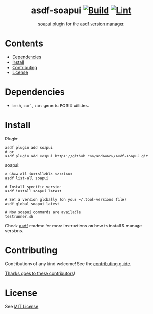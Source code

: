 <div align="center">

# asdf-soapui [![Build](https://github.com/andavarv/asdf-soapui/actions/workflows/build.yml/badge.svg)](https://github.com/andavarv/asdf-soapui/actions/workflows/build.yml) [![Lint](https://github.com/andavarv/asdf-soapui/actions/workflows/lint.yml/badge.svg)](https://github.com/andavarv/asdf-soapui/actions/workflows/lint.yml)

[soapui](https://github.com/andavarv/soapui) plugin for the [asdf version manager](https://asdf-vm.com).

</div>

# Contents

- [Dependencies](#dependencies)
- [Install](#install)
- [Contributing](#contributing)
- [License](#license)

# Dependencies

- `bash`, `curl`, `tar`: generic POSIX utilities.

# Install

Plugin:

```shell
asdf plugin add soapui
# or
asdf plugin add soapui https://github.com/andavarv/asdf-soapui.git
```

soapui:

```shell
# Show all installable versions
asdf list-all soapui

# Install specific version
asdf install soapui latest

# Set a version globally (on your ~/.tool-versions file)
asdf global soapui latest

# Now soapui commands are available
testrunner.sh
```

Check [asdf](https://github.com/asdf-vm/asdf) readme for more instructions on how to
install & manage versions.

# Contributing

Contributions of any kind welcome! See the [contributing guide](contributing.md).

[Thanks goes to these contributors](https://github.com/andavarv/asdf-soapui/graphs/contributors)!

# License

See [MIT License](LICENSE)
